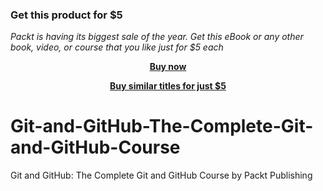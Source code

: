 
### Get this product for $5

<i>Packt is having its biggest sale of the year. Get this eBook or any other book, video, or course that you like just for $5 each</i>


<b><p align='center'>[Buy now](https://packt.link/9781800204003)</p></b>


<b><p align='center'>[Buy similar titles for just $5](https://subscription.packtpub.com/search)</p></b>


# Git-and-GitHub-The-Complete-Git-and-GitHub-Course
Git and GitHub: The Complete Git and GitHub Course by Packt Publishing
